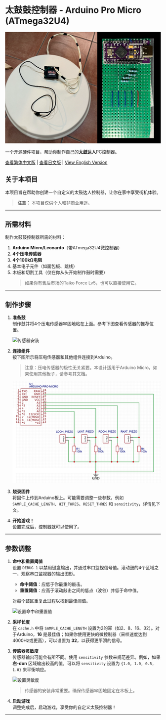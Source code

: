 # 太鼓鼓控制器 - Arduino Pro Micro (ATmega32U4)

![太鼓鼓控制器](./images/ATMegaTaiko.png)

一个开源硬件项目，帮助你制作自己的**太鼓达人**PC控制器。

[查看繁体中文版](./README_zh-Hant.md) | [查看日文版](./README_Japanese.md) | [View English Version](./README.md)

## 关于本项目

本项目旨在帮助你创建一个自定义的太鼓达人控制器，让你在家中享受街机体验。

> **注意：** 本项目仅供个人和非商业用途。

---

## 所需材料

制作太鼓鼓控制器所需的材料：

1. **Arduino Micro/Leonardo**（带ATmega32U4微控制器）
2. **4个压电传感器**
3. **4个100kΩ电阻**
4. 基本电子元件（如面包板、跳线）
5. 木板和切割工具（仅在你从头开始制作鼓时需要）  
   > 如果你有售后市场的Taiko Force Lv5，也可以直接使用它。

---

## 制作步骤

1. **准备鼓**  
   制作鼓并将4个压电传感器牢固地粘在上面。参考下图查看传感器的推荐位置。

   ![传感器安装](./images/piezo_locations.png)

2. **连接组件**  
   按下图所示将压电传感器和其他组件连接到Arduino。  
   > 注意：压电传感器的极性无关紧要。本设计适用于Arduino Micro，如果使用其他板子，请参考其文档。

   ![控制器电路图](./images/scheme.png)

3. **烧录固件**  
   将固件上传到Arduino板上。可能需要调整一些参数，例如 `SAMPLE_CACHE_LENGTH`、`HIT_THRES`、`RESET_THRES` 和 `sensitivity`，详情见下文。

4. **开始游戏！**  
   设置完成后，控制器就可以使用了。

---

## 参数调整

1. **命中和重置阈值**  
   设置 `DEBUG 1` 以禁用键盘输出，并通过串口监视信号值。滚动鼓的4个区域之一，观察串口监视器的输出图形。  
   - **命中阈值**：应低于你最重的敲击。
   - **重置阈值**：应高于滚动敲击之间的低点（波谷）并低于命中值。  

   对每个鼓区重复此过程以找到最佳阈值。

   ![设置命中和重置值](./images/tune_hit_reset.png)

2. **采样长度**  
   在 `cache.h` 中将 `SAMPLE_CACHE_LENGTH` 设置为2的幂（如2、8、16、32）。对于Arduino，**16** 是最佳值；如果你使用更快的微控制器（采样速度达到4000Hz或更高），可以设置为 **32**，以获得更平滑的信号。

3. **传感器灵敏度**  
   传感器输出可能会有所不同。使用 `sensitivity` 参数来规范差异。例如，如果 **右-don** 区域输出较高的值，可以将 `sensitivity` 设置为 `{1.0, 1.0, 0.5, 1.0}` 来平衡响应。

   ![设置灵敏度](./images/tune_sensitivities.png)

   > 传感器的安装非常重要。确保传感器牢固地固定在木板上。

4. **启动游戏**  
   调整完成后，启动游戏，享受你的自定义太鼓控制器！

---

